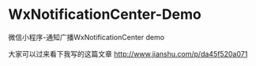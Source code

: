 # WxNotificationCenter-Demo
微信小程序-通知广播WxNotificationCenter demo

大家可以过来看下我写的这篇文章
http://www.jianshu.com/p/da45f520a071
